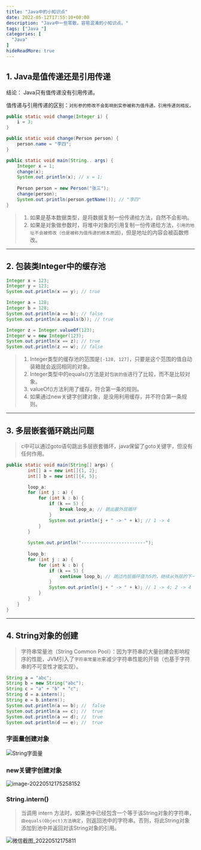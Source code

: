 ```yaml
---
title: "Java中的小知识点"
date: 2022-05-12T17:55:10+08:00
description: "Java中一些零散，容易混淆的小知识点。"
tags: ["Java "]
categories: [
  "Java"
]
hideReadMore: true
---
```


## 1. Java是值传递还是引用传递

结论： Java只有值传递没有引用传递。

值传递与引用传递的区别：`对形参的修改不会影响到实参被称为值传递。引用传递则相反。`

```java 
public static void change(Integer i) {
    i = 3;
}

public static void change(Person person) {
    person.name = "李四";
}

public static void main(String.. args) {
    Integer x = 1;
    change(x);
	System.out.println(x); // x = 1;
    
	Person person = new Person("张三");
    change(person);
    System.out.println(person.getName()); // "李四"
}
```

> 1. 如果是基本数据类型，是将数据复制一份传递给方法，自然不会影响。
> 2. 如果是对象做参数时，将堆中对象的引用复制一份传递给方法，`引用的地址不会被修改（也是被称为值传递的根本原因`)，但是地址的内容会被函数修改。

---

## 2. 包装类Integer中的缓存池

```java
Integer x = 123;
Integer y = 123;
System.out.println(x == y); // true

Integer a = 128;
Integer b = 128;
System.out.println(a == b); // false
System.out.println(a.equals(b)); // true

Integer z = Integer.valueOf(123);
Integer w = new Integer(123);
System.out.println(x == z); // true
System.out.println(z == w); // false
```

> 1. Integer类型的缓存池的范围是`[-128, 127]`，只要是这个范围的值自动装箱就会返回相同的对象。
> 2. Integer类型中的equals()方法是对`包装的值`进行了比较，而不是比较对象。
> 3. valueOf()方法利用了缓存，符合第一条的规则。
> 4. 如果通过new关键字创建对象，是没用利用缓存，并不符合第一条规则。

---

## 3. 多层嵌套循环跳出问题

> c中可以通过goto语句跳出多层嵌套循环，java保留了goto关键字，但没有任何作用。

```java
public static void main(String[] args) {
        int[] a = new int[]{1, 2};
        int[] b = new int[]{4, 5};

        loop_a:
        for (int j : a) {
            for (int k : b) {
                if (k == 5) {
                    break loop_a; // 跳出最外层循环
                }
                System.out.println(j + " -> " + k); // 1 -> 4
            }
        }
    
        System.out.println("------------------------");
    
        loop_b:
        for (int j : a) {
            for (int k : b) {
                if (k == 5) {
                    continue loop_b; // 跳过内层循环值为5的，继续从外层的下一个数开始执行
                }
                System.out.println(j + " -> " + k); // 1 -> 4; 2 -> 4
            }
        }
    }
}
```

---

## 4. String对象的创建

> 字符串常量池（String Common Pool）：因为字符串的大量创建会影响程序的性能，JVM引入了`字符串常量池`来减少字符串性能的开销（也基于字符串的不可变性才能实现）。

```java
String a = "abc";
String b = new String("abc");
String c = "a" + "b" + "c";
String d = a.intern();
String e = b.intern();
System.out.println(a == b); //  false
System.out.println(a == c); //  true
System.out.println(a == d); //  true
System.out.println(d == e); //  true
```

### 字面量创建对象

![String字面量](https://image.leejay.top/img/String字面量.png)

### new关键字创建对象

![image-20220512175258152](https://image.leejay.top/img/image-20220512175258152.png)

### String.intern()

> 当调用 intern 方法时，如果池中已经包含一个等于该String对象的字符串，`由equals(Object)方法确定`，则返回池中的字符串。否则，将此String对象添加到池中并返回对该String对象的引用。

![微信截图_20220512175811](https://image.leejay.top/img/微信截图_20220512175811.png)